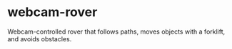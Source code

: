# webcam-rover
Webcam-controlled rover that follows paths, moves objects with a forklift, and avoids obstacles.
